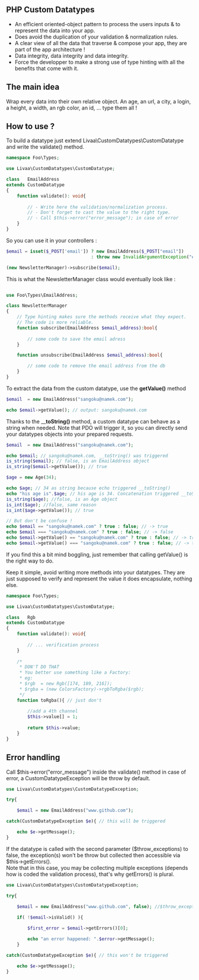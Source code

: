 PHP Custom Datatypes
-------------------

- An efficient oriented-object pattern to process the users inputs & to represent the data into your app.
- Does avoid the duplication of your validation & normalization rules.
- A clear view of all the data that traverse & compose your app, they are part of the app architecture !
- Data integrity, data integrity and data integrity.
- Force the developper to make a strong use of type hinting with all the benefits that come with it.

The main idea
-----------------
Wrap every data into their own relative object.
An age, an url, a city, a login, a height, a width, an rgb color, an id, ... type them all !

How to use ?
---------------
To build a datatype just extend Livaa\CustomDatatypes\CustomDatatype and write the validate() method.

```php
namespace Foo\Types;

use Livaa\CustomDatatypes\CustomDatatype;

class   EmailAddress
extends CustomDatatype
{
    function validate(): void{
    
        // - Write here the validation/normalization process.
        // - Don't forget to cast the value to the right type.       
        // - Call $this->error("error_message"); in case of error
    }
}
```

So you can use it in your controllers :

```php
$email = isset($_POST['email']) ? new EmailAddress($_POST["email"]) 
                                : throw new InvalidArgumentException("email_address_missing");

(new NewsletterManager)->subscribe($email);
```

This is what the NewsletterManager class would eventually look like :

```php

use Foo\Types\EmailAddress;

class NewsletterManager
{   
    // Type hinting makes sure the methods receive what they expect.
    // The code is more reliable.
    function subscribe(EmailAddress $email_address):bool{ 
    
        // some code to save the email adress
    }

    function unsubscribe(EmailAddress $email_address):bool{

        // some code to remove the email address from the db
    }
}
```
 
To extract the data from the custom datatype, use the __getValue()__ method

```php
$email  = new EmailAddress("sangoku@namek.com");

echo $email->getValue(); // output: sangoku@namek.com
```

Thanks to the ____toString()__ method, a custom datatype can behave as a string when needed. 
Note that PDO will trigger it, so you can directly send your datatypes objects into your prepared requests.

```php
$email  = new EmailAddress("sangoku@namek.com");

echo $email; // sangoku@namek.com, __toString() was triggered
is_string($email); // false, is an EmailAddress object
is_string($email->getValue()); // true

$age = new Age(34); 

echo $age; // 34 as string because echo triggered __toString()
echo "his age is".$age; // his age is 34. Concatenation triggered __toString()
is_string($age); //false, is an Age object
is_int($age); //false, same reason
is_int($age->getValue()); // true

// But don't be confuse !
echo $email == "sangoku@namek.com" ? true : false; // -> true
echo $email === "sangoku@namek.com" ? true : false; // -> false
echo $email->getValue() == "sangoku@namek.com" ? true : false; // -> true
echo $email->getValue() === "sangoku@namek.com" ? true : false; // -> true
```
If you find this a bit mind boggling, just remember that calling getValue() is the right way to do.


Keep it simple, avoid writing more methods into your datatypes.
They are just supposed to verify and represent the value it does encapsulate, nothing else.        
```php
namespace Foo\Types;

use Livaa\CustomDatatypes\CustomDatatype;

class   Rgb
extends CustomDatatype
{
    function validate(): void{
    
        // ... verification process
    }
    
    /* 
     * DON'T DO THAT
     * You better use something like a Factory:
     * eg: 
     * $rgb  = new Rgb([174, 189, 216]);
     * $rgba = (new ColorsFactory)->rgbToRgba($rgb);
     */  
    function toRgba(){ // just don't
        
        //add a 4th channel
        $this->value[] = 1;
        
        return $this->value;
    }
}
```

Error handling
--------------

Call $this->error("error_message") inside the validate() method in case of error, a CustomDatatypeException will be throw by default.

```php
use Livaa\CustomDatatypes\CustomDatatypeException;

try{

    $email = new EmailAddress("www.github.com");

catch(CustomDatatypeException $e){ // this will be triggered

    echo $e->getMessage(); 
}

```
If the datatype is called with the second parameter ($throw_exceptions) to false, the exception(s) won't be throw but collected then accessible via $this->getErrors().\
Note that in this case, you may be collecting multiple exceptions (depends how is coded the validation process), that's why getErrors() is plural.
```php
use Livaa\CustomDatatypes\CustomDatatypeException;

try{

    $email = new EmailAddress("www.github.com", false); //$throw_exceptions to false
    
    if( !$email->isValid() ){

        $first_error = $email->getErrors()[0];

        echo "an error happened: ".$error->getMessage(); 
    }

catch(CustomDatatypeException $e){ // this won't be triggered

    echo $e->getMessage(); 
}

```
